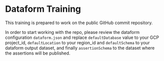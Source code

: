 # Dataform Training

This training is prepared to work on the public GitHub commit repository.

In order to start working with the repo, please review the dataform configuration `dataform.json`
and replace `defaultDatabase` value to your GCP project_id, `defaultLocation` to your region_id and `defaultSchema` to your dataform output dataset, and finally 
`assertionSchema` to the dataset where the assertions will be published.

